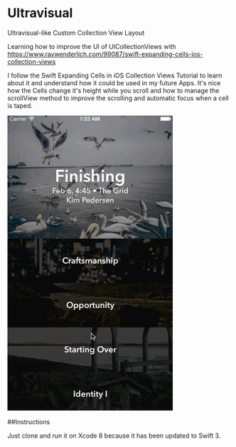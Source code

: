 # Ultravisual
Ultravisual-like Custom Collection View Layout

Learning how to improve the UI of UICollectionViews with https://www.raywenderlich.com/99087/swift-expanding-cells-ios-collection-views

I follow the Swift Expanding Cells in iOS Collection Views Tutorial to learn about it and understand how it could be used in my future Apps. It's nice how the Cells change it's height while you scroll and how to manage the scrollView method to improve the scrolling and automatic focus when a cell is taped.

![App Demo](https://github.com/david6p2/Ultravisual/blob/master/FinalKitGif.gif)

##Instructions

Just clone and run it on Xcode 8 because it has been updated to Swift 3.
